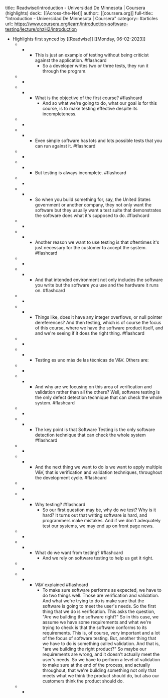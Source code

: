 title:: Readwise/Introduction - Universidad De Minnesota | Coursera (highlights)
deck:: [[Across-the-Net]]
author:: [[coursera.org]]
full-title:: "Introduction - Universidad De Minnesota | Coursera"
category:: #articles
url:: https://www.coursera.org/learn/introduction-software-testing/lecture/ohzH2/introduction

- Highlights first synced by [[Readwise]] [[Monday, 06-02-2023]]
	- -
		- This is just an example of testing without being criticist against the application. #flashcard
			- So a developer writes two or three tests, they run it through the program.
	- -
	- -
		- What is the objective of the first course? #flashcard
			- And so what we're going to do, what our goal is for this course, is to make testing effective despite its incompleteness.
	- -
	- -
		- Even simple software has lots and lots possible tests that you can run against it. #flashcard
	- -
	- -
		- But testing is always incomplete. #flashcard
	- -
	- -
		- So when you build something for, say, the United States government or another company, they not only want the software but they usually want a test suite that demonstrates the software does what it's supposed to do. #flashcard
	- -
	- -
		- Another reason we want to use testing is that oftentimes it's just necessary for the customer to accept the system. #flashcard
	- -
	- -
		- And that intended environment not only includes the software you write but the software you use and the hardware it runs on. #flashcard
	- -
	- -
		- Things like, does it have any integer overflows, or null pointer dereferences? And then testing, which is of course the focus of this course, where we have the software product itself, and and we're seeing if it does the right thing. #flashcard
	- -
	- -
		- Testing es uno más de las técnicas de V&V. Others are:
	- -
	- -
		- And why are we focusing on this area of verification and validation rather than all the others? Well, software testing is the only defect detection technique that can check the whole system. #flashcard
	- -
	- -
		- The key point is that Software Testing is the only software detection technique that can check the whole system #flashcard
	- -
	- -
		- And the next thing we want to do is we want to apply multiple V&V, that is verification and validation techniques, throughout the development cycle. #flashcard
	- -
	- -
		- Why testing? #flashcard
			- So our first question may be, why do we test? Why is it hard? It turns out that writing software is hard, and programmers make mistakes. And if we don't adequately test our systems, we may end up on front page news.
	- -
	- -
		- What do we want from testing? #flashcard
			- And we rely on software testing to help us get it right.
	- -
	- -
		- V&V explained #flashcard
			- To make sure software performs as expected, we have to do two things well. Those are verification and validation. And what we're trying to do is make sure that the software is going to meet the user's needs. So the first thing that we do is verification. This asks the question, "Are we building the software right?" So in this case, we assume we have some requirements and what we're trying to check is that the software conforms to its requirements. This is, of course, very important and a lot of the focus of software testing. But, another thing that we have to do is something called validation. And that is, "are we building the right product?" So maybe our requirements are wrong, and it doesn't actually meet the user's needs. So we have to perform a level of validation to make sure at the end of the process, and actually throughout, that we're building something not only that meets what we think the product should do, but also our customers think the product should do.
	- -